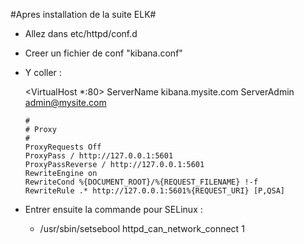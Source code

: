 #Apres installation de la suite ELK#

* Allez dans etc/httpd/conf.d
* Creer un fichier de conf "kibana.conf"
* Y coller :

	<VirtualHost *:80>
        ServerName kibana.mysite.com
        ServerAdmin admin@mysite.com

	  #
	  # Proxy
	  #
	  ProxyRequests Off
	  ProxyPass / http://127.0.0.1:5601
	  ProxyPassReverse / http://127.0.0.1:5601
	  RewriteEngine on
	  RewriteCond %{DOCUMENT_ROOT}/%{REQUEST_FILENAME} !-f
	  RewriteRule .* http://127.0.0.1:5601%{REQUEST_URI} [P,QSA]

	</VirtualHost>

* Entrer ensuite la commande pour SELinux : 
	* /usr/sbin/setsebool httpd_can_network_connect 1 